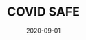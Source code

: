 ---
title: COVID SAFE
date: '2020-09-01'
area: clinical
subdomain: Testing
authors:
  - authorimage: /images/uploads/mpatel.jpg
    authorname: 'Mitesh Patel, MD, MBA'
    authorrole: Co-PI
  - authorimage: /images/uploads/srinivas.jpg
    authorname: 'John Epstein, MD'
    authorrole: Co-PI
summary: >-
  Given that testing availability will likely continue to be constrained, symptom tracking based testing could lead to earlier case identification. At the same time, sentinel surveillance will be a critical tool for identifying pre-symptomatic, asymptomatic or mildly symptomatic spread that may evade symptom-based surveillance. Together, this approach provides ability to rapidly identify new cases and conduct contact tracing. This is an RCT that aims to (1) Evaluate the feasibility of a saliva-based screening COVID viral testing program (2) Compare behavioral strategies to improve study enrollment (3)Understand the relationship between daily symptom tracking and identifying infection, 
results:
  - result: >-
      4600+ recruited
  - result: >-
      65,000+ tests
features:
  - feature: SMS Conversations
  - feature: LIMS integration
  - feature: Randomization
spotlight: false
pubs:
  - pubURL: 
    pubname: >-
condition: COVID-19
intervention: COVID Testing
outcome: Research trial to compare effectiveness of a saliva based testing approach.
dedicatedpage: false
externalurl: https://www.waytohealth.org/blog/w2h-covid-efforts-06/
label: Research 
image: /images/dailycheckin2.jpg
solution_area: COVID-19 Response Solutions
---